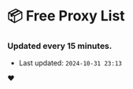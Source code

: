 # :package: Free Proxy List
### Updated every 15 minutes.

- Last updated: `2024-10-31 23:13`

:heart:
